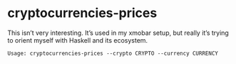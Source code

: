 # cryptocurrencies-prices

This isn’t very interesting. It’s used in my xmobar setup, but really it’s trying to orient myself with Haskell and its ecosystem.

```
Usage: cryptocurrencies-prices --crypto CRYPTO --currency CURRENCY
```
